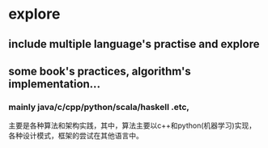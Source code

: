 # explore

## include multiple language's practise and explore
## some book's practices, algorithm's implementation...
 
### mainly java/c/cpp/python/scala/haskell .etc, 

主要是各种算法和架构实践，其中，算法主要以c++和python(机器学习)实现，
各种设计模式，框架的尝试在其他语言中。
